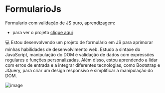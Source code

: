 # FormularioJs
Formulario com validação de JS puro, aprendizagem:

- para ver o projeto <a href="https://wapdrums.github.io/FormularioJs/">clique aqui</a>

💻 Estou desenvolvendo um projeto de formulário em JS para aprimorar minhas habilidades de desenvolvimento web. Estudo a sintaxe do JavaScript, manipulação do DOM e validação de dados com expressões regulares e funções personalizadas. Além disso, estou aprendendo a lidar com erros de entrada e a integrar diferentes tecnologias, como Bootstrap e JQuery, para criar um design responsivo e simplificar a manipulação do DOM.

![image](https://user-images.githubusercontent.com/69492841/226114080-533694ce-2d75-4887-a1bb-7070797455a1.png)
